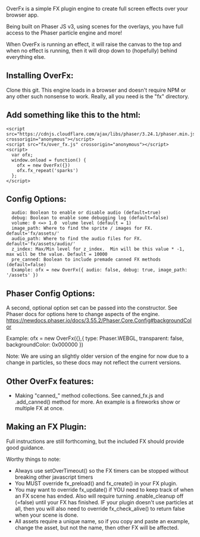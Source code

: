 OverFx is a simple FX plugin engine to create full screen effects over your browser app.

Being built on Phaser JS v3, using scenes for the overlays, you have full access to the
Phaser particle engine and more!

When OverFx is running an effect, it will raise the canvas to the top and when no effect
is running, then it will drop down to (hopefully) behind everything else.

Installing OverFx:
------------------------------------------
Clone this git.  This engine loads in a browser and doesn't require NPM or any other such
nonsense to work.  Really, all you need is the "fx" directory.

Add something like this to the html:
------------------------------------------
```
<script src="https://cdnjs.cloudflare.com/ajax/libs/phaser/3.24.1/phaser.min.js" crossorigin="anonymous"></script>
<script src="fx/over_fx.js" crossorigin="anonymous"></script>
<script>
  var ofx;
  window.onload = function() {
    ofx = new OverFx({})
    ofx.fx_repeat('sparks')
  };
</script>
```

Config Options:
------------------------------------------
```
  audio: Boolean to enable or disable audio (default=true)
  debug: Boolean to enable some debugging log (default=false)
  volume: 0 <=> 1.0  volume level (default = 1)
  image_path: Where to find the sprite / images for FX. default='fx/assets/'
  audio_path: Where to find the audio files for FX. default='fx/assets/audio/'
  z_index: Max/Min level for z_index.  Min will be this value * -1, max will be the value. Default = 10000
  pre_canned: Boolean to include premade canned FX methods (default=false)
  Example: ofx = new OverFx({ audio: false, debug: true, image_path: '/assets' })
```

Phaser Config Options:
------------------------------------------
A second, optional option set can be passed into the constructor.  See Phaser docs
for options here to change aspects of the engine.
https://newdocs.phaser.io/docs/3.55.2/Phaser.Core.Config#backgroundColor

Example: ofx = new OverFx({},{ type: Phaser.WEBGL,  transparent: false, backgroundColor: 0x000000 })

Note: We are using an slightly older version of the engine for now due to a change in particles, so
these docs may not reflect the current versions.

Other OverFx features:
------------------------------------------
  * Making "canned_" method collections.  See canned_fx.js and .add_canned() method for more.  An example is a fireworks show or multiple FX at once.

Making an FX Plugin:
------------------------------------------
Full instructions are still forthcoming, but the included FX should provide good guidance.

Worthy things to note:
* Always use setOverTimeout() so the FX timers can be stopped without breaking other javascript timers
* You MUST override fx_preload() and fx_create() in your FX plugin.
* You may want to override fx_update() if YOU need to keep track of when an FX scene has ended.  Also will require turning .enable_cleanup off (=false)
  until your FX has finished.  IF your plugin doesn't use particles at all, then you will also need to override fx_check_alive() to return false
  when your scene is done.
* All assets require a unique name, so if you copy and paste an example, change the asset, but not the name, then other FX will be affected.

